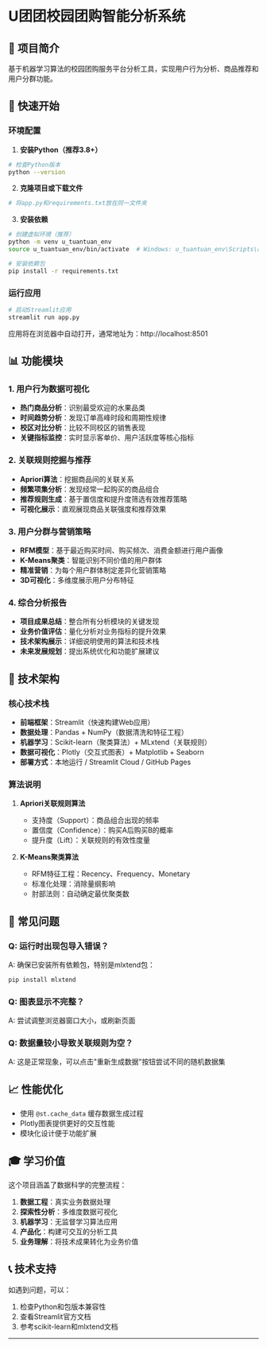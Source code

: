 # U团团校园团购智能分析系统

## 🎯 项目简介

基于机器学习算法的校园团购服务平台分析工具，实现用户行为分析、商品推荐和用户分群功能。

## 🚀 快速开始

### 环境配置

1. **安装Python（推荐3.8+）**
```bash
# 检查Python版本
python --version
```

2. **克隆项目或下载文件**
```bash
# 将app.py和requirements.txt放在同一文件夹
```

3. **安装依赖**
```bash
# 创建虚拟环境（推荐）
python -m venv u_tuantuan_env
source u_tuantuan_env/bin/activate  # Windows: u_tuantuan_env\Scripts\activate

# 安装依赖包
pip install -r requirements.txt
```

### 运行应用

```bash
# 启动Streamlit应用
streamlit run app.py
```

应用将在浏览器中自动打开，通常地址为：http://localhost:8501

## 📊 功能模块

### 1. 用户行为数据可视化
- **热门商品分析**：识别最受欢迎的水果品类
- **时间趋势分析**：发现订单高峰时段和周期性规律
- **校区对比分析**：比较不同校区的销售表现
- **关键指标监控**：实时显示客单价、用户活跃度等核心指标

### 2. 关联规则挖掘与推荐
- **Apriori算法**：挖掘商品间的关联关系
- **频繁项集分析**：发现经常一起购买的商品组合
- **推荐规则生成**：基于置信度和提升度筛选有效推荐策略
- **可视化展示**：直观展现商品关联强度和推荐效果

### 3. 用户分群与营销策略
- **RFM模型**：基于最近购买时间、购买频次、消费金额进行用户画像
- **K-Means聚类**：智能识别不同价值的用户群体
- **精准营销**：为每个用户群体制定差异化营销策略
- **3D可视化**：多维度展示用户分布特征

### 4. 综合分析报告
- **项目成果总结**：整合所有分析模块的关键发现
- **业务价值评估**：量化分析对业务指标的提升效果
- **技术架构展示**：详细说明使用的算法和技术栈
- **未来发展规划**：提出系统优化和功能扩展建议

## 🔧 技术架构

### 核心技术栈
- **前端框架**：Streamlit（快速构建Web应用）
- **数据处理**：Pandas + NumPy（数据清洗和特征工程）
- **机器学习**：Scikit-learn（聚类算法）+ MLxtend（关联规则）
- **数据可视化**：Plotly（交互式图表）+ Matplotlib + Seaborn
- **部署方式**：本地运行 / Streamlit Cloud / GitHub Pages

### 算法说明

1. **Apriori关联规则算法**
   - 支持度（Support）：商品组合出现的频率
   - 置信度（Confidence）：购买A后购买B的概率
   - 提升度（Lift）：关联规则的有效性度量

2. **K-Means聚类算法**
   - RFM特征工程：Recency、Frequency、Monetary
   - 标准化处理：消除量纲影响
   - 肘部法则：自动确定最优聚类数

## 🚨 常见问题

### Q: 运行时出现包导入错误？
A: 确保已安装所有依赖包，特别是mlxtend包：
```bash
pip install mlxtend
```

### Q: 图表显示不完整？
A: 尝试调整浏览器窗口大小，或刷新页面

### Q: 数据量较小导致关联规则为空？
A: 这是正常现象，可以点击"重新生成数据"按钮尝试不同的随机数据集


## 📈 性能优化

- 使用 `@st.cache_data` 缓存数据生成过程
- Plotly图表提供更好的交互性能
- 模块化设计便于功能扩展

## 🎓 学习价值

这个项目涵盖了数据科学的完整流程：

1. **数据工程**：真实业务数据处理
2. **探索性分析**：多维度数据可视化
3. **机器学习**：无监督学习算法应用
4. **产品化**：构建可交互的分析工具
5. **业务理解**：将技术成果转化为业务价值

## 📞 技术支持

如遇到问题，可以：
1. 检查Python和包版本兼容性
2. 查看Streamlit官方文档
3. 参考scikit-learn和mlxtend文档

---
